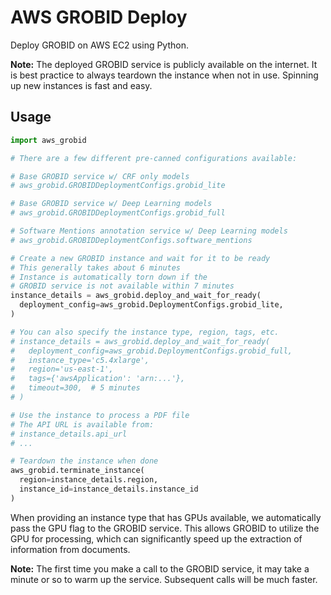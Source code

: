 # AWS GROBID Deploy

Deploy GROBID on AWS EC2 using Python.

**Note:** The deployed GROBID service is publicly available on the internet. It is best practice to always teardown the instance when not in use. Spinning up new instances is fast and easy.

## Usage

```python
import aws_grobid

# There are a few different pre-canned configurations available:

# Base GROBID service w/ CRF only models
# aws_grobid.GROBIDDeploymentConfigs.grobid_lite

# Base GROBID service w/ Deep Learning models
# aws_grobid.GROBIDDeploymentConfigs.grobid_full

# Software Mentions annotation service w/ Deep Learning models
# aws_grobid.GROBIDDeploymentConfigs.software_mentions

# Create a new GROBID instance and wait for it to be ready
# This generally takes about 6 minutes
# Instance is automatically torn down if the
# GROBID service is not available within 7 minutes
instance_details = aws_grobid.deploy_and_wait_for_ready(
  deployment_config=aws_grobid.DeploymentConfigs.grobid_lite,
)

# You can also specify the instance type, region, tags, etc.
# instance_details = aws_grobid.deploy_and_wait_for_ready(
#   deployment_config=aws_grobid.DeploymentConfigs.grobid_full,
#   instance_type='c5.4xlarge',
#   region='us-east-1',
#   tags={'awsApplication': 'arn:...'},
#   timeout=300,  # 5 minutes
# )

# Use the instance to process a PDF file
# The API URL is available from:
# instance_details.api_url
# ...

# Teardown the instance when done
aws_grobid.terminate_instance(
  region=instance_details.region,
  instance_id=instance_details.instance_id
)
```

When providing an instance type that has GPUs available, we automatically pass the GPU flag to the GROBID service. This allows GROBID to utilize the GPU for processing, which can significantly speed up the extraction of information from documents.

**Note:** The first time you make a call to the GROBID service, it may take a minute or so to warm up the service. Subsequent calls will be much faster.